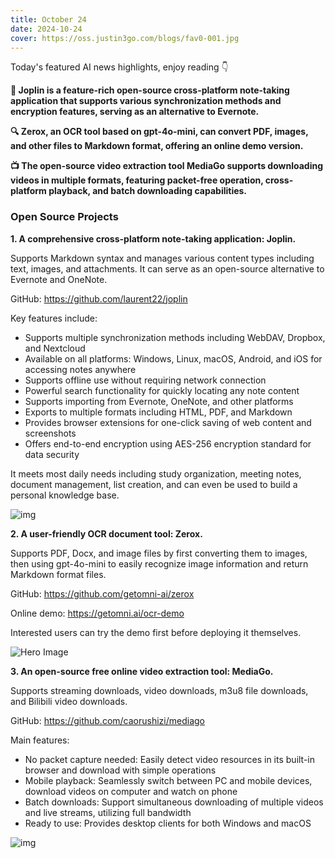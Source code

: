 ```yaml
---
title: October 24
date: 2024-10-24
cover: https://oss.justin3go.com/blogs/fav0-001.jpg
---
```


Today's featured AI news highlights, enjoy reading 👇

**📝 Joplin is a feature-rich open-source cross-platform note-taking application that supports various synchronization methods and encryption features, serving as an alternative to Evernote.**

**🔍 Zerox, an OCR tool based on gpt-4o-mini, can convert PDF, images, and other files to Markdown format, offering an online demo version.**

**📺 The open-source video extraction tool MediaGo supports downloading videos in multiple formats, featuring packet-free operation, cross-platform playback, and batch downloading capabilities.**

### Open Source Projects

**1. A comprehensive cross-platform note-taking application: Joplin.**

Supports Markdown syntax and manages various content types including text, images, and attachments. It can serve as an open-source alternative to Evernote and OneNote.

GitHub: https://github.com/laurent22/joplin

Key features include:

- Supports multiple synchronization methods including WebDAV, Dropbox, and Nextcloud
- Available on all platforms: Windows, Linux, macOS, Android, and iOS for accessing notes anywhere
- Supports offline use without requiring network connection
- Powerful search functionality for quickly locating any note content
- Supports importing from Evernote, OneNote, and other platforms
- Exports to multiple formats including HTML, PDF, and Markdown
- Provides browser extensions for one-click saving of web content and screenshots
- Offers end-to-end encryption using AES-256 encryption standard for data security

It meets most daily needs including study organization, meeting notes, document management, list creation, and can even be used to build a personal knowledge base.

![img](https://cdn.jsdelivr.net/gh/freelander/oss@master/baodian/2024-10-24/home-top-img.png)

**2. A user-friendly OCR document tool: Zerox.**

Supports PDF, Docx, and image files by first converting them to images, then using gpt-4o-mini to easily recognize image information and return Markdown format files.

GitHub: https://github.com/getomni-ai/zerox

Online demo: https://getomni.ai/ocr-demo

Interested users can try the demo first before deploying it themselves.

![Hero Image](https://cdn.jsdelivr.net/gh/freelander/oss@master/ai-daily/2024-10-24/heroImage.png)

**3. An open-source free online video extraction tool: MediaGo.**

Supports streaming downloads, video downloads, m3u8 file downloads, and Bilibili video downloads.

GitHub: https://github.com/caorushizi/mediago

Main features:

- No packet capture needed: Easily detect video resources in its built-in browser and download with simple operations
- Mobile playback: Seamlessly switch between PC and mobile devices, download videos on computer and watch on phone
- Batch downloads: Support simultaneous downloading of multiple videos and live streams, utilizing full bandwidth
- Ready to use: Provides desktop clients for both Windows and macOS

![img](https://cdn.jsdelivr.net/gh/freelander/oss@master/ai-daily/2024-10-24/1&e=1732982399&s=mtvyvvtvyyyj&token=kIxbL07-8jAj8w1n4s9zv64FuZZNEATmlU_Vm6zD:SSnnqsDEGzfTCdbK3nKiuC1gO7M=.png)
